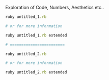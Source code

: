 Exploration of Code, Numbers, Aesthetics etc..

```ruby
ruby untitled_1.rb

# or for more information

ruby untitled_1.rb extended

# ========================

ruby untitled_2.rb

# or for more information

ruby untitled_2.rb extended
```
